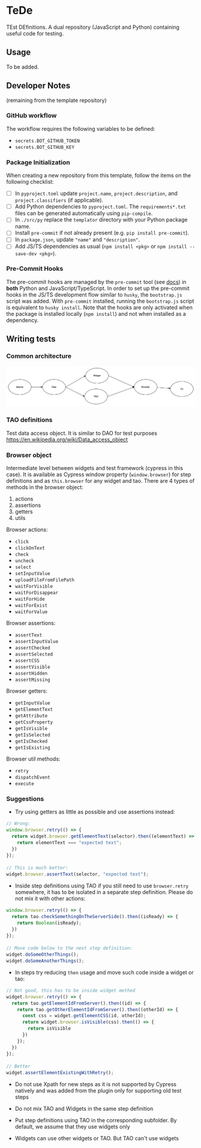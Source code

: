# TeDe

TEst DEfinitions. A dual repository (JavaScript and Python) containing useful code for testing.

## Usage

To be added.

## Developer Notes

(remaining from the template repository)

### GitHub workflow

The workflow requires the following variables to be defined:

- `secrets.BOT_GITHUB_TOKEN`
- `secrets.BOT_GITHUB_KEY`

### Package Initialization

When creating a new repository from this template, follow the items on the following checklist:

- [ ] In `pyproject.toml` update `project.name`, `project.description`, and `project.classifiers`
        (if applicable).
- [ ] Add Python dependencies to `pyproject.toml`. The `requirements*.txt` files can be generated
        automatically using `pip-compile`.
- [ ] In `./src/py` replace the `templator` directory with your Python package name.
- [ ] Install `pre-commit` if not already present (e.g. `pip install pre-commit`).
- [ ] In `package.json`, update `"name"` and `"description"`.
- [ ] Add JS/TS dependencies as usual (`npm install <pkg>` or `npm install --save-dev <pkg>`).

### Pre-Commit Hooks

The pre-commit hooks are managed by the `pre-commit` tool (see [docs](https://pre-commit.com/)) in **both** Python
and JavaScript/TypeScript. In order to set up the pre-commit hooks in the JS/TS development flow similar to `husky`,
the `bootstrap.js` script was added. With `pre-commit` installed, running the `bootstrap.js` script is equivalent
to `husky install`. Note that the hooks are only activated when the package is installed locally (`npm install`)
and not when installed as a dependency.

## Writing tests

### Common architecture

![alt text](image.png)

### TAO definitions

Test data access object. It is similar to DAO for test purposes <https://en.wikipedia.org/wiki/Data_access_object>

### Browser object

Intermediate level between widgets and test framework (cypress in this case).
It is available as Cypress window property (`window.browser`) for step definitions and as `this.browser` for any widget and tao.
There are 4 types of methods in the browser object:

1. actions
2. assertions
3. getters
4. utils

Browser actions:

- `click`
- `clickOnText`
- `check`
- `uncheck`
- `select`
- `setInputValue`
- `uploadFileFromFilePath`
- `waitForVisible`
- `waitForDisappear`
- `waitForHide`
- `waitForExist`
- `waitForValue`

Browser assertions:

- `assertText`
- `assertInputValue`
- `assertChecked`
- `assertSelected`
- `assertCSS`
- `assertVisible`
- `assertHidden`
- `assertMissing`

Browser getters:

- `getInputValue`
- `getElementText`
- `getAttribute`
- `getCssProperty`
- `getIsVisible`
- `getIsSelected`
- `getIsChecked`
- `getIsExisting`

Browser util methods:

- `retry`
- `dispatchEvent`
- `execute`

### Suggestions

- Try using getters as little as possible and use assertions instead:

```js
// Wrong:
window.browser.retry(() => {
  return widget.browser.getElementText(selector).then((elementText) => {
    return elementText === "expected text";
  })
});

// This is much better: 
widget.browser.assertText(selector, "expected text");
```

- Inside step definitions using TAO if you still need to use `browser.retry` somewhere, it has to be isolated in a separate step definition. Please do not mix it with other actions:

```js
window.browser.retry(() => {
  return tao.checkSomethingOnTheServerSide().then((isReady) => {
    return Boolean(isReady);
  })
});

// Move code below to the next step definition:
widget.doSomeOtherThings();
widget.doSomeAnotherThings();
```

- In steps try reducing `then` usage and move such code inside a widget or tao:

```js
// Not good, this has to be inside widget method
widget.browser.retry(() => {
  return tao.getElementIdFromServer().then((id) => {
    return tao.getOtherElementIdFromServer().then((otherId) => {
      const css = widget.getElementCSS(id, otherId);
      return widget.browser.isVisible(css).then(() => {
        return isVisible
      })
    });
  })
});

// Better
widget.assertElementExistingWithRetry();
```

- Do not use Xpath for new steps as it is not supported by Cypress natively and was added from the plugin only for supporting old test steps

- Do not mix TAO and Widgets in the same step definition

- Put step definitions using TAO in the corresponding subfolder. By default, we assume that they use widgets only

- Widgets can use other widgets or TAO. But TAO can't use widgets
